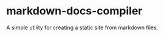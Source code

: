 markdown-docs-compiler
======================

A simple utility for creating a static site from markdown files.
